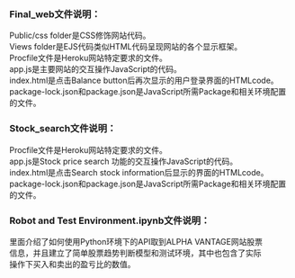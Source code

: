 
### Final_web文件说明：<br>
Public/css folder是CSS修饰网站代码。<br>
Views folder是EJS代码类似HTML代码呈现网站的各个显示框架。<br>
Procfile文件是Heroku网站特定要求的文件。<br>
app.js是主要网站的交互操作JavaScript的代码。<br>
index.html是点击Balance button后再次显示的用户登录界面的HTMLcode。<br>
package-lock.json和package.json是JavaScript所需Package和相关环境配置的文件。<br>

### Stock_search文件说明：<br>
Procfile文件是Heroku网站特定要求的文件。<br>
app.js是Stock price search 功能的交互操作JavaScript的代码。<br>
index.html是点击Search stock information后显示的界面的HTMLcode。<br>
package-lock.json和package.json是JavaScript所需Package和相关环境配置的文件。<br>

### Robot and Test Environment.ipynb文件说明：<br>
里面介绍了如何使用Python环境下的API取到ALPHA VANTAGE网站股票<br>
信息，并且建立了简单股票趋势判断模型和测试环境，其中也包含了实际<br>
操作下买入和卖出的盈亏比的数值。<br>
